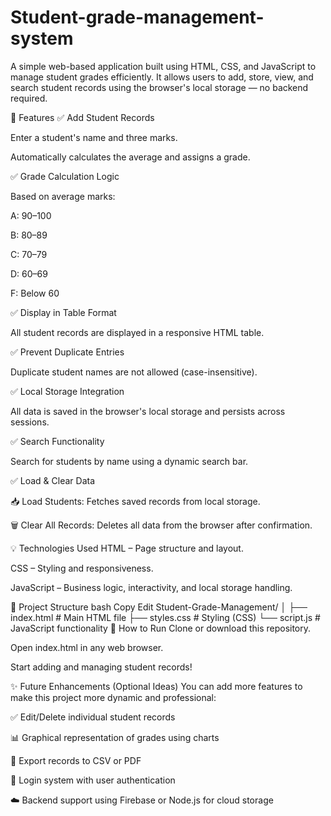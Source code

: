 # Student-grade-management-system
A simple web-based application built using HTML, CSS, and JavaScript to manage student grades efficiently. It allows users to add, store, view, and search student records using the browser's local storage — no backend required.

🔧 Features
✅ Add Student Records

Enter a student's name and three marks.

Automatically calculates the average and assigns a grade.

✅ Grade Calculation Logic

Based on average marks:

A: 90–100

B: 80–89

C: 70–79

D: 60–69

F: Below 60

✅ Display in Table Format

All student records are displayed in a responsive HTML table.

✅ Prevent Duplicate Entries

Duplicate student names are not allowed (case-insensitive).

✅ Local Storage Integration

All data is saved in the browser's local storage and persists across sessions.

✅ Search Functionality

Search for students by name using a dynamic search bar.

✅ Load & Clear Data

📥 Load Students: Fetches saved records from local storage.

🗑️ Clear All Records: Deletes all data from the browser after confirmation.

💡 Technologies Used
HTML – Page structure and layout.

CSS – Styling and responsiveness.

JavaScript – Business logic, interactivity, and local storage handling.

📁 Project Structure
bash
Copy
Edit
Student-Grade-Management/
│
├── index.html       # Main HTML file
├── styles.css       # Styling (CSS)
└── script.js        # JavaScript functionality
🚀 How to Run
Clone or download this repository.

Open index.html in any web browser.

Start adding and managing student records!

✨ Future Enhancements (Optional Ideas)
You can add more features to make this project more dynamic and professional:

✅ Edit/Delete individual student records

📊 Graphical representation of grades using charts

🧾 Export records to CSV or PDF

🔐 Login system with user authentication

☁️ Backend support using Firebase or Node.js for cloud storage
